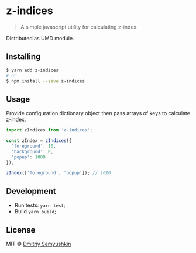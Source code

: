 # z-indices

> A simple javascript utility for calculating z-index.

Distributed as UMD module.

## Installing

```sh
$ yarn add z-indices
# or
$ npm install --save z-indices
```

## Usage

Provide configuration dictionary object then pass arrays of keys to calculate z-index.

```js
import zIndices from 'z-indices';

const zIndex = zIndices({
  'foreground': 10,
  'background': 0,
  'popup': 1000
});

zIndex(['foreground', 'popup']); // 1010
```

## Development

* Run tests: `yarn test`;
* Build `yarn build`;

## License

MIT © [Dmitriy Semyushkin](https://devg.ru)
